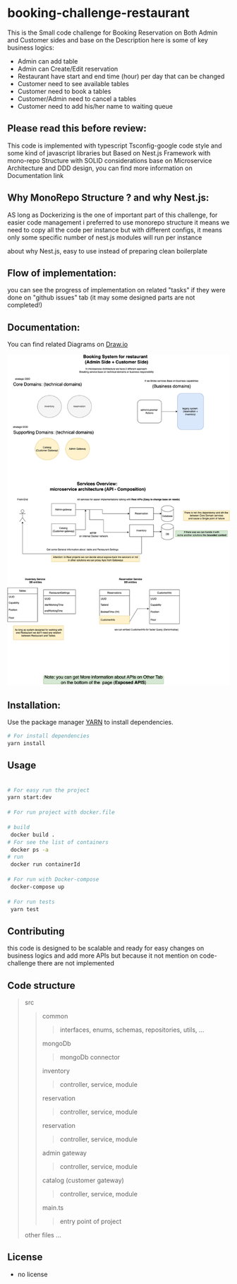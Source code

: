 # booking-challenge-restaurant
 This is the Small code challenge for Booking Reservation on Both Admin and Customer sides
 and base on the Description here is some of key business logics:

 - Admin can add table 
 - Admin can Create/Edit reservation 
 - Restaurant have start and end time (hour) per day that can be changed
 - Customer need to see available tables
 - Customer need to book a tables
 - Customer/Admin need to cancel a tables
 - Customer need to add his/her name to waiting queue

## Please read this before review:
This code is implemented with typescript Tsconfig-google code style and some kind of javascript libraries but Based on Nest.js Framework with mono-repo Structure with SOLID considerations
base on Microservice Architecture and DDD design, you can find more information on Documentation link


## Why MonoRepo Structure ? and why Nest.js:
AS long as Dockerizing is the one of important part of this challenge,
for easier code management i preferred to use monorepo structure it means we need to
copy all the code per instance but with different configs,
it means only some specific number of nest.js modules will run per instance

about why Nest.js, easy to use instead of preparing clean boilerplate

## Flow of implementation:
 you can see the progress of implementation on related "tasks" if 
 they were done on "github issues" tab (it may some designed parts are not completed!)

## Documentation:

You can find related Diagrams on [Draw.io](https://drive.google.com/file/d/1lzbL3fLtyA80jj6UB9ibCP6479VDiZE5/view?usp=sharing)

![Alt image](./Booking-Api-Diagrams-Diagrams.drawio.png?raw=true "image")

## Installation:

Use the package manager [YARN](https://yarnpkg.com/cli/node) to install dependencies.

```bash
# For install dependencies
yarn install 
```

## Usage

```bash

# For easy run the project
yarn start:dev 

# For run project with docker.file

# build
 docker build .
# For see the list of containers  
 docker ps -a 
# run
 docker run containerId 

# For run with Docker-compose
 docker-compose up
 
# For run tests
 yarn test
```

## Contributing
this code is designed to be scalable and ready for easy changes on business logics
and add more APIs but because it not mention on code-challenge there are not implemented

## Code structure
 > src
 > > common 
 > > > interfaces, enums, schemas, repositories, utils, ...
 > >
 > > mongoDb
 > > > mongoDb connector
 > > >
 > > inventory
 > > > controller, service, module
 > > >
 > > reservation
 > > > controller, service, module
 > > >
 > > reservation
 > > > controller, service, module
 > > >
 > > admin gateway
 > > > controller, service, module
 > > >
 > > catalog (customer gateway)
 > > > controller, service, module
 > > >
 > > main.ts
 > > > entry point of project
 > > >
 > other files ...

## License
 - no license
